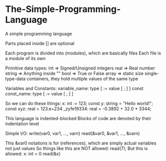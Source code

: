# The-Simple-Programming-Language
A simple programming language

Parts placed inside [] are optional

Each program is divided into (modules), which are basically files
Each file is a module of its own

Primitive data types:
int     =>  Signed/Unsigned integers
real    =>  Real number
string  =>  Anything inside ""
bool    =>  True or False
array   =>  static size single-type-data containers, they hold multiple values of the same type

Variables and Constants:
variable_name: type [ := value [ ; ] ]
const const_name: type [ := value [ ; ] ]

So we can do these things:
x: int := 123;
const y: string = "Hello world!";
const xyz: real = 123.e+234
_zyfe19334: real = -0.3892 + 32.0 * 3344;

This language is indented-blocked
Blocks of code are denoted by their indentation level

Simple I/O:
write(var0, var1, ..., varn)
read(&var0, &var1, ..., &varn)

This &var0 notations is for (references), which are simply actual variables not just values
So things like this are NOT allowed:
read(7);
But this is allowed:
x: int = 0
read(&x)


